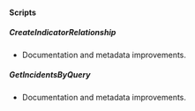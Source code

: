 
#### Scripts
##### CreateIndicatorRelationship
- Documentation and metadata improvements.
##### GetIncidentsByQuery
- Documentation and metadata improvements.
